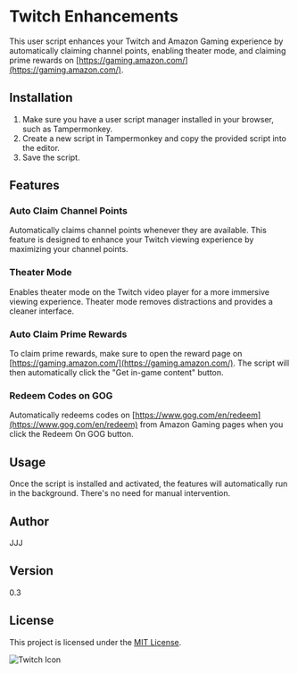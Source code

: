 # Twitch Enhancements

This user script enhances your Twitch and Amazon Gaming experience by automatically claiming channel points, enabling theater mode, and claiming prime rewards on [https://gaming.amazon.com/](https://gaming.amazon.com/).

## Installation

1. Make sure you have a user script manager installed in your browser, such as Tampermonkey.
2. Create a new script in Tampermonkey and copy the provided script into the editor.
3. Save the script.

## Features

### Auto Claim Channel Points

Automatically claims channel points whenever they are available. This feature is designed to enhance your Twitch viewing experience by maximizing your channel points.

### Theater Mode

Enables theater mode on the Twitch video player for a more immersive viewing experience. Theater mode removes distractions and provides a cleaner interface.

### Auto Claim Prime Rewards

To claim prime rewards, make sure to open the reward page on [https://gaming.amazon.com/](https://gaming.amazon.com/). The script will then automatically click the "Get in-game content" button.

### Redeem Codes on GOG

Automatically redeems codes on [https://www.gog.com/en/redeem](https://www.gog.com/en/redeem) from Amazon Gaming pages when you click the Redeem On GOG button.

## Usage

Once the script is installed and activated, the features will automatically run in the background. There's no need for manual intervention.

## Author

JJJ

## Version

0.3

## License

This project is licensed under the [MIT License](https://choosealicense.com/licenses/mit/).

![Twitch Icon](https://th.bing.com/th/id/R.d71be224f193da01e7e499165a8981c5?rik=uBYlAxJ4XyXmJg&riu=http%3a%2f%2fpngimg.com%2fuploads%2ftwitch%2ftwitch_PNG28.png&ehk=PMc5m5Fil%2bhyq1zilk3F3cuzxSluXFBE80XgxVIG0rM%3d&risl=&pid=ImgRaw&r=0)